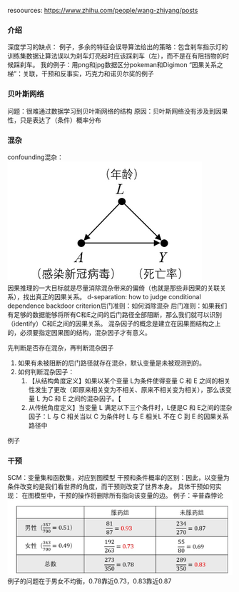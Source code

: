 resoources: https://www.zhihu.com/people/wang-zhiyang/posts

### 介绍
深度学习的缺点：
例子，多余的特征会误导算法给出的策略：包含刹车指示灯的训练集数据让算法误以为刹车灯亮起时应该踩刹车（左），而不是在有阻挡物的时候踩刹车。
我的例子：用png和jpg数据区分pokeman和Digimon
“因果关系之梯”：关联，干预和反事实，巧克力和诺贝尔奖的例子

### 贝叶斯网络
问题：很难通过数据学习到贝叶斯网络的结构
原因：贝叶斯网络没有涉及到因果性，只是表达了（条件）概率分布

### 混杂
confounding混杂：
![picture 1](images/86900056c5c966b089cddfaba60bde8081b1b7365c367ef0102474cb5d0b9bd3.png)  
因果推理的一大目标就是尽量消除混杂带来的偏倚（也就是那些非因果的关联关系），找出真正的因果关系。
d-separation: how to judge conditional dependence
backdoor criterion后门准则：如何消除混杂
后门准则：如果我们有足够的数据能够将所有C和E之间的后门路径全部阻断，那么我们就可以识别（identify）C和E之间的因果关系。
混杂因子的概念是建立在因果图结构之上的，必须要指定因果图的结构，混杂因子才有意义。

先判断是否存在混杂，再判断混杂因子
1. 如果有未被阻断的后门路径就存在混杂，默认变量是未被观测到的。
2. 如何判断混杂因子：
    1. 【从结构角度定义】如果以某个变量 L为条件使得变量 C 和 E 之间的相关性发生了更改（即原来相关变为不相关、原来不相关变为相关），那么该变量 L 为C 和 E 之间的混杂因子。【
    2. 从传统角度定义】当变量 L 满足以下三个条件时，L便是C 和 E之间的混杂因子：L 与 C 相关当以 C 为条件时 L 与 E 相关L 不在 C 到 E 的因果关系路径中

例子

### 干预
SCM：变量集和函数集，对应到图模型
干预和条件概率的区别：因此，以变量为条件改变的是我们看世界的角度，而干预则改变了世界本身。
具体干预如何实现：
在图模型中，干预的操作将删除所有指向该变量的边。
例子：辛普森悖论
![picture 2](images/7ee451ccc900d18f66184e86eed3474bb53e53344f6e17a1dac2becf456f0fb9.png)  
例子的问题在于男女不均衡，0.78靠近0.73，0.83靠近0.87